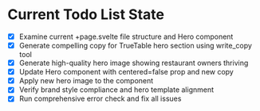<!-- DO NOT EDIT - Managed by todo_list tool -->
<!-- Updated: 2025-09-29T19:20:02.155Z -->

# Current Todo List State

- [x] Examine current +page.svelte file structure and Hero component
- [x] Generate compelling copy for TrueTable hero section using write_copy tool
- [x] Generate high-quality hero image showing restaurant owners thriving
- [x] Update Hero component with centered=false prop and new copy
- [x] Apply new hero image to the component
- [x] Verify brand style compliance and hero template alignment
- [x] Run comprehensive error check and fix all issues
